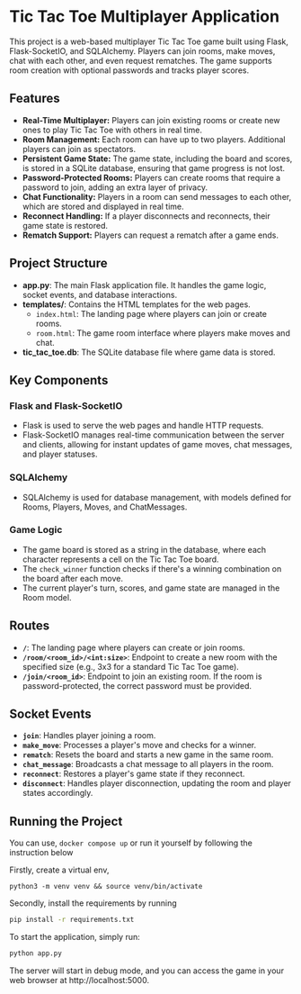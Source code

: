 # Tic Tac Toe Multiplayer Application

This project is a web-based multiplayer Tic Tac Toe game built using Flask, Flask-SocketIO, and SQLAlchemy. Players can join rooms, make moves, chat with each other, and even request rematches. The game supports room creation with optional passwords and tracks player scores.

## Features

- **Real-Time Multiplayer:** Players can join existing rooms or create new ones to play Tic Tac Toe with others in real time.
- **Room Management:** Each room can have up to two players. Additional players can join as spectators.
- **Persistent Game State:** The game state, including the board and scores, is stored in a SQLite database, ensuring that game progress is not lost.
- **Password-Protected Rooms:** Players can create rooms that require a password to join, adding an extra layer of privacy.
- **Chat Functionality:** Players in a room can send messages to each other, which are stored and displayed in real time.
- **Reconnect Handling:** If a player disconnects and reconnects, their game state is restored.
- **Rematch Support:** Players can request a rematch after a game ends.

## Project Structure

- **app.py**: The main Flask application file. It handles the game logic, socket events, and database interactions.
- **templates/**: Contains the HTML templates for the web pages.
  - `index.html`: The landing page where players can join or create rooms.
  - `room.html`: The game room interface where players make moves and chat.
- **tic_tac_toe.db**: The SQLite database file where game data is stored.

## Key Components

### Flask and Flask-SocketIO
- Flask is used to serve the web pages and handle HTTP requests.
- Flask-SocketIO manages real-time communication between the server and clients, allowing for instant updates of game moves, chat messages, and player statuses.

### SQLAlchemy
- SQLAlchemy is used for database management, with models defined for Rooms, Players, Moves, and ChatMessages.

### Game Logic
- The game board is stored as a string in the database, where each character represents a cell on the Tic Tac Toe board.
- The `check_winner` function checks if there's a winning combination on the board after each move.
- The current player's turn, scores, and game state are managed in the Room model.

## Routes

- **`/`**: The landing page where players can create or join rooms.
- **`/room/<room_id>/<int:size>`**: Endpoint to create a new room with the specified size (e.g., 3x3 for a standard Tic Tac Toe game).
- **`/join/<room_id>`**: Endpoint to join an existing room. If the room is password-protected, the correct password must be provided.

## Socket Events

- **`join`**: Handles player joining a room.
- **`make_move`**: Processes a player's move and checks for a winner.
- **`rematch`**: Resets the board and starts a new game in the same room.
- **`chat_message`**: Broadcasts a chat message to all players in the room.
- **`reconnect`**: Restores a player's game state if they reconnect.
- **`disconnect`**: Handles player disconnection, updating the room and player states accordingly.

## Running the Project

You can use, `docker compose up` or run it yourself by following the instruction below

Firstly, create a virtual env, 
```
python3 -m venv venv && source venv/bin/activate
```

Secondly, install the requirements by running
```bash
pip install -r requirements.txt
```

To start the application, simply run:

```bash
python app.py
```
The server will start in debug mode, and you can access the game in your web browser at http://localhost:5000.

